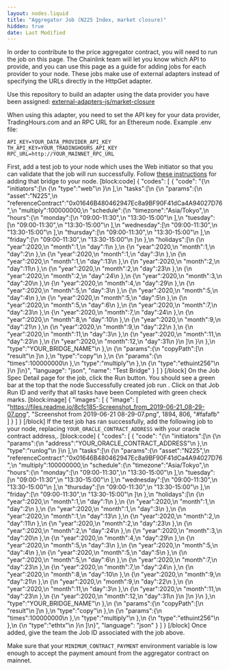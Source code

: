 ```yaml
---
layout: nodes.liquid
title: "Aggregator Job (N225 Index, market closure)"
hidden: true
date: Last Modified
---
```

In order to contribute to the price aggregator contract, you will need to run the job on this page. The Chainlink team will let you know which API to provide, and you can use this page as a guide for adding jobs for each provider to your node. These jobs make use of external adapters instead of specifying the URLs directly in the HttpGet adapter.

Use this repository to build an adapter using the data provider you have been assigned: 
[external-adapters-js/market-closure](https://github.com/smartcontractkit/external-adapters-js/tree/master/market-closure)

When using this adapter, you need to set the API key for your data provider, TradingHours.com and an RPC URL for an Ethereum node. Example .env file:

```
API_KEY=YOUR_DATA_PROVIDER_API_KEY
TH_API_KEY=YOUR_TRADINGHOURS_API_KEY
RPC_URL=http://YOUR_MAINNET_RPC_URL
```

First, add a test job to your node which uses the Web initiator so that you can validate that the job will run successfully. Follow [these instructions](../node-operators) for adding that bridge to your node.
[block:code]
{
  "codes": [
    {
      "code": "{\n    \"initiators\":[\n        {\n            \"type\":\"web\"\n        }\n    ],\n    \"tasks\":[\n        {\n            \"params\":{\n                \"asset\":\"N225\",\n                \"referenceContract\":\"0x01646B480462947Ec8a9BF90F41dCa4A94027D76\",\n                \"multiply\":100000000,\n                \"schedule\":{\n                    \"timezone\":\"Asia/Tokyo\",\n                    \"hours\":{\n                        \"monday\":[\n                            \"09:00-11:30\",\n                            \"13:30-15:00\"\n                        ],\n                        \"tuesday\":[\n                            \"09:00-11:30\",\n                            \"13:30-15:00\"\n                        ],\n                        \"wednesday\":[\n                            \"09:00-11:30\",\n                            \"13:30-15:00\"\n                        ],\n                        \"thursday\":[\n                            \"09:00-11:30\",\n                            \"13:30-15:00\"\n                        ],\n                        \"friday\":[\n                            \"09:00-11:30\",\n                            \"13:30-15:00\"\n                        ]\n                    },\n                    \"holidays\":[\n                        {\n                            \"year\":2020,\n                            \"month\":1,\n                            \"day\":1\n                        },\n                        {\n                            \"year\":2020,\n                            \"month\":1,\n                            \"day\":2\n                        },\n                        {\n                            \"year\":2020,\n                            \"month\":1,\n                            \"day\":3\n                        },\n                        {\n                            \"year\":2020,\n                            \"month\":1,\n                            \"day\":13\n                        },\n                        {\n                            \"year\":2020,\n                            \"month\":2,\n                            \"day\":11\n                        },\n                        {\n                            \"year\":2020,\n                            \"month\":2,\n                            \"day\":23\n                        },\n                        {\n                            \"year\":2020,\n                            \"month\":2,\n                            \"day\":24\n                        },\n                        {\n                            \"year\":2020,\n                            \"month\":3,\n                            \"day\":20\n                        },\n                        {\n                            \"year\":2020,\n                            \"month\":4,\n                            \"day\":29\n                        },\n                        {\n                            \"year\":2020,\n                            \"month\":5,\n                            \"day\":3\n                        },\n                        {\n                            \"year\":2020,\n                            \"month\":5,\n                            \"day\":4\n                        },\n                        {\n                            \"year\":2020,\n                            \"month\":5,\n                            \"day\":5\n                        },\n                        {\n                            \"year\":2020,\n                            \"month\":5,\n                            \"day\":6\n                        },\n                        {\n                            \"year\":2020,\n                            \"month\":7,\n                            \"day\":23\n                        },\n                        {\n                            \"year\":2020,\n                            \"month\":7,\n                            \"day\":24\n                        },\n                        {\n                            \"year\":2020,\n                            \"month\":8,\n                            \"day\":10\n                        },\n                        {\n                            \"year\":2020,\n                            \"month\":9,\n                            \"day\":21\n                        },\n                        {\n                            \"year\":2020,\n                            \"month\":9,\n                            \"day\":22\n                        },\n                        {\n                            \"year\":2020,\n                            \"month\":11,\n                            \"day\":3\n                        },\n                        {\n                            \"year\":2020,\n                            \"month\":11,\n                            \"day\":23\n                        },\n                        {\n                            \"year\":2020,\n                            \"month\":12,\n                            \"day\":31\n                        }\n                    ]\n                }\n            },\n            \"type\":\"YOUR_BRIDGE_NAME\"\n        },\n        {\n            \"params\":{\n                \"copyPath\":[\n                    \"result\"\n                ]\n            },\n            \"type\":\"copy\"\n        },\n        {\n            \"params\":{\n                \"times\":100000000\n            },\n            \"type\":\"multiply\"\n        },\n        {\n            \"type\":\"ethuint256\"\n        }\n    ]\n}",
      "language": "json",
      "name": "Test Bridge"
    }
  ]
}
[/block]
On the Job Spec Detail page for the job, click the Run button. You should see a green bar at the top that the node Successfully created job run <JobRunID>. Click on that Job Run ID and verify that all tasks have been Completed with green check marks.
[block:image]
{
  "images": [
    {
      "image": [
        "https://files.readme.io/8cfc185-Screenshot_from_2019-06-21_08-29-07.png",
        "Screenshot from 2019-06-21 08-29-07.png",
        1894,
        806,
        "#fafafb"
      ]
    }
  ]
}
[/block]
If the test job has ran successfully, add the following job to your node, replacing `YOUR_ORACLE_CONTRACT_ADDRESS` with your oracle contract address,.
[block:code]
{
  "codes": [
    {
      "code": "{\n    \"initiators\":[\n        {\n            \"params\":{\n                \"address\":\"YOUR_ORACLE_CONTRACT_ADDRESS\"\n            },\n            \"type\":\"runlog\"\n        }\n    ],\n    \"tasks\":[\n        {\n            \"params\":{\n                \"asset\":\"N225\",\n                \"referenceContract\":\"0x01646B480462947Ec8a9BF90F41dCa4A94027D76\",\n                \"multiply\":100000000,\n                \"schedule\":{\n                    \"timezone\":\"Asia/Tokyo\",\n                    \"hours\":{\n                        \"monday\":[\n                            \"09:00-11:30\",\n                            \"13:30-15:00\"\n                        ],\n                        \"tuesday\":[\n                            \"09:00-11:30\",\n                            \"13:30-15:00\"\n                        ],\n                        \"wednesday\":[\n                            \"09:00-11:30\",\n                            \"13:30-15:00\"\n                        ],\n                        \"thursday\":[\n                            \"09:00-11:30\",\n                            \"13:30-15:00\"\n                        ],\n                        \"friday\":[\n                            \"09:00-11:30\",\n                            \"13:30-15:00\"\n                        ]\n                    },\n                    \"holidays\":[\n                        {\n                            \"year\":2020,\n                            \"month\":1,\n                            \"day\":1\n                        },\n                        {\n                            \"year\":2020,\n                            \"month\":1,\n                            \"day\":2\n                        },\n                        {\n                            \"year\":2020,\n                            \"month\":1,\n                            \"day\":3\n                        },\n                        {\n                            \"year\":2020,\n                            \"month\":1,\n                            \"day\":13\n                        },\n                        {\n                            \"year\":2020,\n                            \"month\":2,\n                            \"day\":11\n                        },\n                        {\n                            \"year\":2020,\n                            \"month\":2,\n                            \"day\":23\n                        },\n                        {\n                            \"year\":2020,\n                            \"month\":2,\n                            \"day\":24\n                        },\n                        {\n                            \"year\":2020,\n                            \"month\":3,\n                            \"day\":20\n                        },\n                        {\n                            \"year\":2020,\n                            \"month\":4,\n                            \"day\":29\n                        },\n                        {\n                            \"year\":2020,\n                            \"month\":5,\n                            \"day\":3\n                        },\n                        {\n                            \"year\":2020,\n                            \"month\":5,\n                            \"day\":4\n                        },\n                        {\n                            \"year\":2020,\n                            \"month\":5,\n                            \"day\":5\n                        },\n                        {\n                            \"year\":2020,\n                            \"month\":5,\n                            \"day\":6\n                        },\n                        {\n                            \"year\":2020,\n                            \"month\":7,\n                            \"day\":23\n                        },\n                        {\n                            \"year\":2020,\n                            \"month\":7,\n                            \"day\":24\n                        },\n                        {\n                            \"year\":2020,\n                            \"month\":8,\n                            \"day\":10\n                        },\n                        {\n                            \"year\":2020,\n                            \"month\":9,\n                            \"day\":21\n                        },\n                        {\n                            \"year\":2020,\n                            \"month\":9,\n                            \"day\":22\n                        },\n                        {\n                            \"year\":2020,\n                            \"month\":11,\n                            \"day\":3\n                        },\n                        {\n                            \"year\":2020,\n                            \"month\":11,\n                            \"day\":23\n                        },\n                        {\n                            \"year\":2020,\n                            \"month\":12,\n                            \"day\":31\n                        }\n                    ]\n                }\n            },\n            \"type\":\"YOUR_BRIDGE_NAME\"\n        },\n        {\n            \"params\":{\n                \"copyPath\":[\n                    \"result\"\n                ]\n            },\n            \"type\":\"copy\"\n        },\n        {\n            \"params\":{\n                \"times\":100000000\n            },\n            \"type\":\"multiply\"\n        },\n        {\n            \"type\":\"ethuint256\"\n        },\n        {\n            \"type\":\"ethtx\"\n        }\n    ]\n}",
      "language": "json"
    }
  ]
}
[/block]
Once added, give the team the Job ID associated with the job above.

Make sure that your `MINIMUM_CONTRACT_PAYMENT` environment variable is low enough to accept the payment amount from the aggregator contract on mainnet.